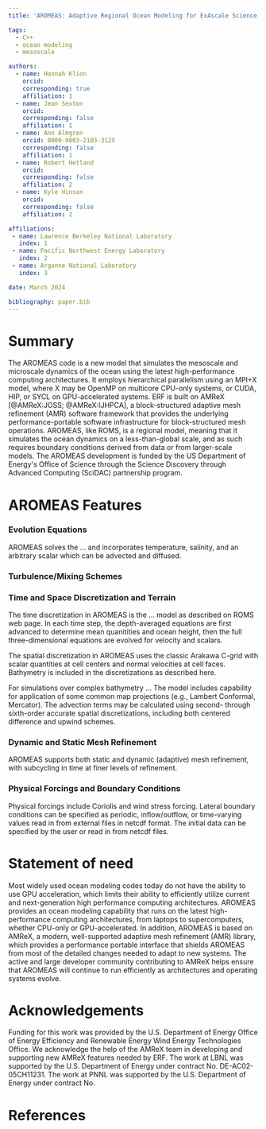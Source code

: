 ```yaml
---
title: 'AROMEAS: Adaptive Regional Ocean Modeling for ExAscale Science'

tags:
  - C++
  - ocean modeling
  - mesoscale

authors:
  - name: Hannah Klion
    orcid: 
    corresponding: true
    affiliation: 1
  - name: Jean Sexton
    orcid: 
    corresponding: false
    affiliation: 1
  - name: Ann Almgren
    orcid: 0000-0003-2103-312X
    corresponding: false
    affiliation: 1
  - name: Robert Hetland
    orcid: 
    corresponding: false
    affiliation: 2
  - name: Kyle Hinson
    orcid: 
    corresponding: false
    affiliation: 2

affiliations:
 - name: Lawrence Berkeley National Laboratory
   index: 1
 - name: Pacific Northwest Energy Laboratory
   index: 2
 - name: Argonne National Laboratory
   index: 3

date: March 2024

bibliography: paper.bib
---
```


# Summary

The AROMEAS code is a new model that simulates the mesoscale and microscale
dynamics of the ocean using the latest high-performance computing architectures.
It employs hierarchical parallelism using an MPI+X model, where X may be OpenMP on 
multicore CPU-only systems, or CUDA, HIP, or SYCL on GPU-accelerated systems.
ERF is built on AMReX [@AMReX:JOSS; @AMReX:IJHPCA],
a block-structured adaptive mesh refinement (AMR) software framework that
provides the underlying performance-portable software infrastructure for block-structured mesh operations. 
AROMEAS, like ROMS, is a regional model, meaning that it simulates the ocean dynamics on
a less-than-global scale, and as such requires boundary conditions derived from data
or from larger-scale models.
The AROMEAS development is funded by the US Department of Energy's Office of Science
through the Science Discovery through Advanced Computing (SciDAC) partnership program.

# AROMEAS Features

### Evolution Equations

AROMEAS solves the ...
and incorporates temperature, salinity, and an arbitrary scalar which can be advected and diffused.

### Turbulence/Mixing Schemes

### Time and Space Discretization and Terrain

The time discretization in AROMEAS is the ... model as described on ROMS web page.
In each time step, the depth-averaged equations are first advanced to determine mean quanitities
and ocean height, then the full three-dimensional equations are evolved for velocity and scalars.

The spatial discretization in AROMEAS uses the classic Arakawa C-grid with 
scalar quantities at cell centers and normal velocities at cell faces.
Bathymetry is included in the discretizations as described here.

For simulations over complex bathymetry ...
The model includes capability for application
of some common map projections (e.g., Lambert Conformal, Mercator).
The advection terms may be calculated using second- through sixth-order accurate
spatial discretizations, including both centered difference and upwind 
schemes.  

### Dynamic and Static Mesh Refinement

AROMEAS supports both static and dynamic (adaptive) mesh refinement,
with subcycling in time at finer levels of refinement.

### Physical Forcings and Boundary Conditions

Physical forcings include Coriolis and wind stress forcing.
Lateral boundary conditions can be specified as periodic, inflow/outflow,
or time-varying values read in from external files in netcdf format.
The initial data can be specified by the user or read in from netcdf files.

# Statement of need

Most widely used ocean modeling codes today do not have the 
ability to use GPU acceleration, which limits their ability to 
efficiently utilize current and next-generation high performance computing 
architectures.  AROMEAS provides an ocean modeling capability that runs on the latest high-performance
computing architectures, from laptops to supercomputers, 
whether CPU-only or GPU-accelerated.  In addition, AROMEAS is based on AMReX,
a modern, well-supported adaptive mesh refinement (AMR) library,
which provides a performance portable interface that shields AROMEAS
from most of the detailed changes needed to adapt to new systems.
The active and large developer community contributing to AMReX helps ensure
that AROMEAS will continue to run efficiently as architectures and operating systems
evolve.

# Acknowledgements

Funding for this work was provided by the U.S. Department of Energy
Office of Energy Efficiency and Renewable Energy Wind Energy Technologies Office.
We acknowledge the help of the AMReX team
in developing and supporting new AMReX features needed by ERF.
The work at LBNL was supported by the U.S. Department of Energy
under contract No. DE-AC02-05CH11231. 
The work at PNNL was supported by the U.S. Department of Energy
under contract No. 

# References
